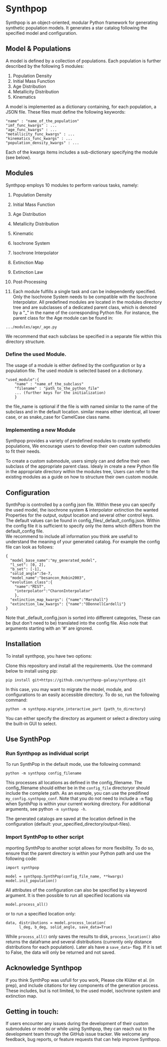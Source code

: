 # Synthpop

Synthpop is an object-oriented, modular Python framework 
for generating synthetic population models. 
It generates a star catalog following the specified model and configuration.

## Model & Populations

A model is defined by a collection of populations. 
Each population is further described by the following 5 modules:
1. Population Density
2. Initial Mass Function
3. Age Distribution
4. Metallicity Distribution
5. Kinematics

A model is implemented as a dictionary containing, 
for each population, a JSON file. 
These files must define the following keywords:


    "name" : "name_of_the_population"
    "imf_func_kwargs" : ...
    "age_func_kwargs" : ...
    "metallicity_func_kwargs" : ...
    "kinematics_func_kwargs" : ...
    "population_density_kwargs" : ...

Each of the kwargs items includes a sub-dictionary 
specifying the module (see below).

## Modules

Synthpop employs 10 modules to perform various tasks, namely:

1) Population Density
2) Initial Mass Function
3) Age Distribution
4) Metallicity Distribution
5) Kinematic
6) Isochrone System
7) Isochrone Interpolator
8) Extinction Map
9) Extinction Law
10) Post-Processing

11) Each module fulfills a single task and can be independently specified.
Only the Isochrone System needs to be compatible with the Isochrone Interpolator.
All predefined modules are located in the modules directory tree 
and are subclasses of a dedicated parent class, which is denoted by a "_" in the name of the corresponding Python file.
For instance, the parent class for the Age module can be found in:

``.../modules/age/_age.py ``

We recommend that each subclass be specified in a separate file within this directory structure.

### Define the used Module. 
The usage of a module is either defined by the configuration or by a population file.
The used module is selected based on a dictionary. 

    "used_module":{
        "name" : "name_of_the_subclass"
        "filename" : "path_to_the_python_file"
        ... (further keys for the initialization)
        }

the file_name is optional if the file is with named 
similar to the name of the subclass and in the default location. 
similar means either identical, all lower case, 
or as snake_case for  CamelCase class name.  

### Implementing a new Module
Synthpop provides a variety of predefined modules to create synthetic populations, 
We encourage users to develop their own custom submodules to fit their needs.

To create a custom submodule, users simply can and define their own subclass of the appropriate parent class. 
Idealy in create a new Python file in the appropriate directory within the modules tree, 
Users can refer to the existing modules as a guide on how to structure their own custom module.



## Configuration 
  SynthPop is controlled by a config json file. 
  Within these you can specify the used model, 
  the isochrone system & interpolator extinction
  the wanted Properties for the output, output location 
  and several other control keys.
  The default values can be found in config_files/_default_config.json.
  Within the config file it is sufficient to specify only the items 
  which differs from the default_config file.  
  We recommend to include all information you think are 
  usefull to understand the meaning of your generated catalog.
  For example the config file can look as follows:
    
    {
      "model_base_name":"my_generated_model",
      "l_set": [0, 2],
      "b_set": [-1],
      "solid_angle":5e-7,
      "model_name":"besancon_Robin2003",
      "evolution_class":{
        "name":"MIST", 
        "interpolator":"CharonInterpolator"
        },
      "extinction_map_kwargs": {"name":"Marshall"}
      "extinction_law_kwargs": {"name":"ODonnellCardelli"}
    }

  Note that _default_config.json is sorted into different categories, 
  These can be (but don't need to be) translated into the config file. 
  Also note that arguments starting with an '#' are ignored.
  

## Installation

To install synthpop, you have two options:

Clone this repository and install all the requirements.
Use the command below to install using pip:

```
pip install git+https://github.com/synthpop-galaxy/synthpop.git
``` 
In this case, you may want to migrate the model, module, and configurations to an easily accessible directory. To do so, run the following command:
```
python -m synthpop.migrate_interactive_part {path_to_directory}
```

You can either specify the directory as argument or select a directory using the built-in GUI to select.



## Use SynthPop
### Run Synthpop as individual script
To run SynthPop in the default mode, use the following command:
  ```
  python -m synthpop config_filename 
  ```
This processes all locations as defined in the config_filename. 
The config_filename should either be in the ``config_file`` directoryor should include the complete path.
As an example, you can use the predifined ``my_config.synthpop_conf``. 
Note that you do not need to include a ``-m`` flag when SynthPop is within your current working directory. For additional arguments, see python ``-m synthpop -h``.

The generated catalogs are saved at the location defined in the configuration (default: your_specified_directory/output-files).


  
### Import SynthPop to other script 
mporting SynthPop to another script allows for more flexibility. 
To do so, ensure that the parent directory is within your Python path and use the following code:

  ```
  import synthpop
  
  model = synthpop.SynthPop(config_file_name, **kwargs)
  model.init_population()
  ```
All attributes of the configuration can also be specified by a keyword argument. 
It is then possible to run all specified locations via
  ```
  model.process_all() 
  ```
or to run a specified location only:

  ```
  data, distributions = model.process_location(
        l_deg, b_deg, solid_angle, save_data=True) 
  ```
While ``process_all()`` only saves the results to disk, ``process_location()`` also returns the dataframe and several distributions (currently only distance distributions for each population). Later als have a ``save_data``- flag. If it is set to False, the data will only be returned and not saved.


## Acknowledge Synthpop 
  If you think SynthPop was usfull for you work, 
  Please cite Klüter et al. (in prep), and include citations for key components of the generation process. 
  These includes, but is not limited, to the used model, isochrone system and extinction map.

## Getting in touch:
  If users encounter any issues during the development of their custom submodules or model or while using Synthpop, 
  they can reach out to the development team through the GitHub issue tracker. 
  We welcome any feedback, bug reports, or feature requests that can help improve Synthpop.
